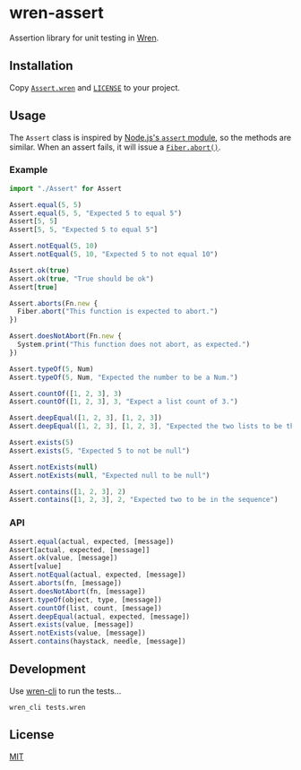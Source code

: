 # wren-assert

Assertion library for unit testing in [Wren](https://wren.io).

## Installation

Copy [`Assert.wren`](Assert.wren) and [`LICENSE`](LICENSE) to your project.

## Usage

The `Assert` class is inspired by [Node.js's `assert` module](https://nodejs.org/api/assert.html), so the methods are similar. When an assert fails, it will issue a [`Fiber.abort()`](https://wren.io/modules/core/fiber.html#fiber.abort(message)).

### Example

``` js
import "./Assert" for Assert

Assert.equal(5, 5)
Assert.equal(5, 5, "Expected 5 to equal 5")
Assert[5, 5]
Assert[5, 5, "Expected 5 to equal 5"]

Assert.notEqual(5, 10)
Assert.notEqual(5, 10, "Expected 5 to not equal 10")

Assert.ok(true)
Assert.ok(true, "True should be ok")
Assert[true]

Assert.aborts(Fn.new {
  Fiber.abort("This function is expected to abort.")
})

Assert.doesNotAbort(Fn.new {
  System.print("This function does not abort, as expected.")
})

Assert.typeOf(5, Num)
Assert.typeOf(5, Num, "Expected the number to be a Num.")

Assert.countOf([1, 2, 3], 3)
Assert.countOf([1, 2, 3], 3, "Expect a list count of 3.")

Assert.deepEqual([1, 2, 3], [1, 2, 3])
Assert.deepEqual([1, 2, 3], [1, 2, 3], "Expected the two lists to be the same.")

Assert.exists(5)
Assert.exists(5, "Expected 5 to not be null")

Assert.notExists(null)
Assert.notExists(null, "Expected null to be null")

Assert.contains([1, 2, 3], 2)
Assert.contains([1, 2, 3], 2, "Expected two to be in the sequence")
```

### API

``` js
Assert.equal(actual, expected, [message])
Assert[actual, expected, [message]]
Assert.ok(value, [message])
Assert[value]
Assert.notEqual(actual, expected, [message])
Assert.aborts(fn, [message])
Assert.doesNotAbort(fn, [message])
Assert.typeOf(object, type, [message])
Assert.countOf(list, count, [message])
Assert.deepEqual(actual, expected, [message])
Assert.exists(value, [message])
Assert.notExists(value, [message])
Assert.contains(haystack, needle, [message])
```

## Development

Use [wren-cli](https://github.com/wren-lang/wren-cli) to run the tests...

```
wren_cli tests.wren
```

## License

[MIT](License)
